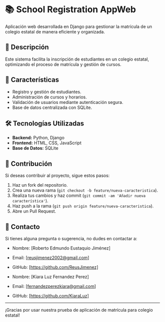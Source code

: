 # 📚 **School Registration AppWeb**  

Aplicación web desarrollada en Django para gestionar la matrícula de un colegio estatal de manera eficiente y organizada.  

## 📝 **Descripción**  

Este sistema facilita la inscripción de estudiantes en un colegio estatal, optimizando el proceso de matrícula y gestión de cursos.  

## 🚀 **Características**  

- Registro y gestión de estudiantes.  
- Administración de cursos y horarios.  
- Validación de usuarios mediante autenticación segura.  
- Base de datos centralizada con SQLite.  

## 🛠 **Tecnologías Utilizadas**  
- **Backend:** Python, Django  
- **Frontend:** HTML, CSS, JavaScript  
- **Base de Datos:** SQLite  

## 🤝 **Contribución**  

Si deseas contribuir al proyecto, sigue estos pasos:

1. Haz un fork del repositorio.
2. Crea una nueva rama (`git checkout -b feature/nueva-caracteristica`).
3. Realiza tus cambios y haz commit (`git commit -am 'Añadir nueva característica'`).
4. Haz push a la rama (`git push origin feature/nueva-caracteristica`).
5. Abre un Pull Request.

## 📩 **Contacto**  

Si tienes alguna pregunta o sugerencia, no dudes en contactar a:

- Nombre: [Roberto Edmundo Eustaquio Jiménez]
- Email: [reusjimenez2002@gmail.com]
- GitHub: [https://github.com/ReusJimenez]

- Nombre: [Kiara Luz Fernandez Perez]
- Email: [fernandezperezkiara@gmail.com]
- GitHub: [https://github.com/KiaraLuz]

---

¡Gracias por usar nuestra prueba de aplicación de matrícula para colegio estatal!
